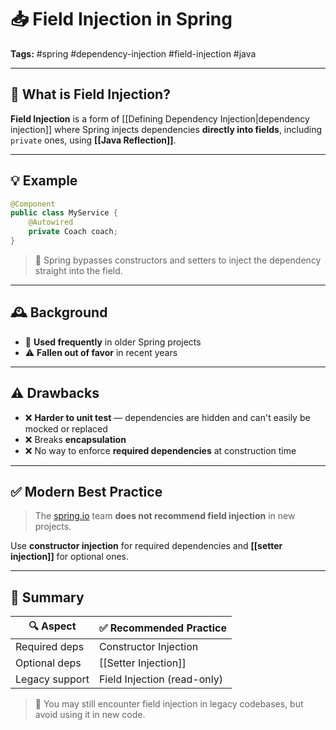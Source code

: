 # 📥 Field Injection in Spring  
**Tags:** #spring #dependency-injection #field-injection #java 

---

## 📌 What is Field Injection?

**Field Injection** is a form of [[Defining Dependency Injection|dependency injection]] where Spring injects dependencies **directly into fields**, including `private` ones, using **[[Java Reflection]]**.

---

## 💡 Example

```java
@Component
public class MyService {
    @Autowired
    private Coach coach;
}
```

> 🔧 Spring bypasses constructors and setters to inject the dependency straight into the field.

---

## 🕰️ Background

- 📍 **Used frequently** in older Spring projects  
- ⚠️ **Fallen out of favor** in recent years

---

## ⚠️ Drawbacks

- ❌ **Harder to unit test** — dependencies are hidden and can't easily be mocked or replaced
- ❌ Breaks **encapsulation**
- ❌ No way to enforce **required dependencies** at construction time

---

## ✅ Modern Best Practice

> The [spring.io](https://spring.io) team **does not recommend field injection** in new projects.

Use **constructor injection** for required dependencies and **[[setter injection]]** for optional ones.

---

## 🧾 Summary

| 🔍 Aspect         | ✅ Recommended Practice         |
|------------------|---------------------------------|
| Required deps     | Constructor Injection           |
| Optional deps     | [[Setter Injection]]                |
| Legacy support    | Field Injection (read-only)     |

> 🧠 You may still encounter field injection in legacy codebases, but avoid using it in new code.
